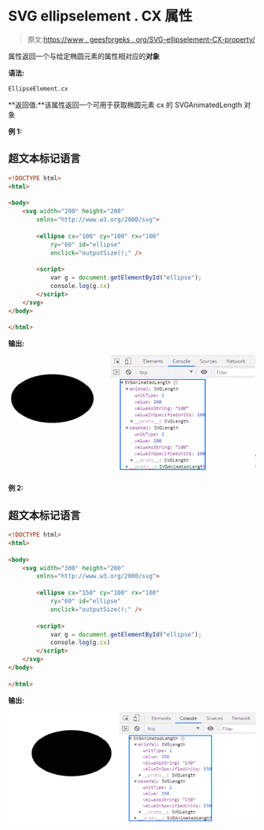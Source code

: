 # SVG ellipselement . CX 属性

> 原文:[https://www . geesforgeks . org/SVG-ellipselement-CX-property/](https://www.geeksforgeeks.org/svg-ellipseelement-cx-property/)

属性返回一个与给定椭圆元素的属性相对应的**对象**

**语法:**

```html
EllipseElement.cx

```

**返回值:**该属性返回一个可用于获取椭圆元素 cx 的 SVGAnimatedLength 对象

**例 1:**

## 超文本标记语言

```html
<!DOCTYPE html>
<html>

<body>
    <svg width="200" height="200" 
        xmlns="http://www.w3.org/2000/svg">

        <ellipse cx="100" cy="100" rx="100" 
            ry="60" id="ellipse" 
            onclick="outputSize();" />

        <script>
            var g = document.getElementById("ellipse");
            console.log(g.cx)
        </script>
    </svg>
</body>

</html>
```

**输出:**

![](img/26f8cd6ebf8ac84a6e239c501c6dcce4.png)

**例 2:**

## 超文本标记语言

```html
<!DOCTYPE html>
<html>

<body>
    <svg width="300" height="200" 
        xmlns="http://www.w3.org/2000/svg">

        <ellipse cx="150" cy="100" rx="100" 
            ry="60" id="ellipse" 
            onclick="outputSize();" />

        <script>
            var g = document.getElementById("ellipse");
            console.log(g.cx)
        </script>
    </svg>
</body>

</html>
```

**输出:**

![](img/ea7eb8fda5aef6d4f069befc6a2d0f00.png)